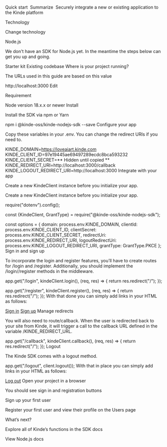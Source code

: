 Quick start
​
 Summarize
​
Securely integrate a new or existing application to the Kinde platform

Technology

Change technology

Node.js


We don't have an SDK for Node.js yet. In the meantime the steps below can get you up and going.

Starter kit
Existing codebase
Where is your project running?


The URLs used in this guide are based on this value

http://localhost:3000 Edit

Requirement


Node version 18.x.x or newer
Install


Install the SDK via npm or Yarn

npm i @kinde-oss/kinde-nodejs-sdk --save
Configure your app


Copy these variables in your .env. You can change the redirect URIs if you need to.

KINDE_DOMAIN=https://loveaiart.kinde.com
KINDE_CLIENT_ID=97e19445ae69497289ecdc8bca593232
KINDE_CLIENT_SECRET=** Hidden until copied **
KINDE_REDIRECT_URI=http://localhost:3000/callback
KINDE_LOGOUT_REDIRECT_URI=http://localhost:3000
Integrate with your app


Create a new KindeClient instance before you initialize your app.

Create a new KindeClient instance before you initialize your app.

require("dotenv").config();

const {KindeClient, GrantType} = require("@kinde-oss/kinde-nodejs-sdk");

const options = {
	domain: process.env.KINDE_DOMAIN,
	clientId: process.env.KINDE_CLIENT_ID,
	clientSecret: process.env.KINDE_CLIENT_SECRET,
	redirectUri: process.env.KINDE_REDIRECT_URI,
	logoutRedirectUri: process.env.KINDE_LOGOUT_REDIRECT_URI,
	grantType: GrantType.PKCE
};
Sign in and sign up


To incorporate the login and register features, you’ll have to create routes for /login and /register. Additionally, you should implement the /login//register methods in the middleware.

app.get("/login", kindeClient.login(), (req, res) => {
	return res.redirect("/");
});

app.get("/register", kindeClient.register(), (req, res) => {
	return res.redirect("/");
});
With that done you can simply add links in your HTML as follows:

<a href="/login">Sign in</a>
<a href="/register">Sign up</a>
Manage redirects


You will also need to route/callback. When the user is redirected back to your site from Kinde, it will trigger a call to the callback URL defined in the variable /KINDE_REDIRECT_URL.

app.get("/callback", kindeClient.callback(), (req, res) => {
	return res.redirect("/");
});
Logout


The Kinde SDK comes with a logout method.

app.get("/logout", client.logout());
With that in place you can simply add links in your HTML as follows:

<a href="/logout">Log out</a>
Open your project in a browser


You should see sign in and registration buttons

Sign up your first user


Register your first user and view their profile on the Users page

What’s next?


Explore all of Kinde’s functions in the SDK docs

View Node.js docs